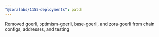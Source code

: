 ```yaml
---
"@zoralabs/1155-deployments": patch
---
```


Removed goerli, optimism-goerli, base-goerli, and zora-goerli from chain configs, addresses, and testing
